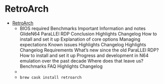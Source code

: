 # RetroArch
- [RetroArch](https://www.libretro.com/)
  -  BIOS required Benchmarks Important Information and notes GlideN64 ParaLLEl RDP Conclusion Highlights Changelog How to install and set it up Explanation of core options Managing expectations Known issues Highlights Changelog Highlights Changelog Requirements What’s new since the old ParaLLEl RDP? How to install and set it up Progress and development in N64 emulation over the past decade Where does that leave us? Benchmarks FAQ Highlights Changelog
  - 
  - `brew cask install retroarch`
